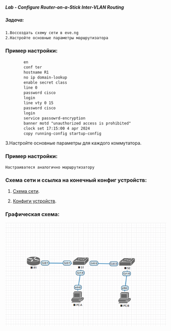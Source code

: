 ##### Lab - Configure Router-on-a-Stick Inter-VLAN Routing 

##### Задача:
    1.Воссоздать схему сети в eve.ng
    2.Настройте основные параметры маршрутизатора
### Пример настройки:
```
        en
        conf ter
        hostname R1
        no ip domain-lookup
        enable secret class
        line 0
        password cisco
        login
        line vty 0 15
        password cisco
        login
        service passowrd-encryption
        banner motd "unauthorized access is prohibited"
        clock set 17:15:00 4 apr 2024
        copy running-config startup-config
```

3.Настройте основные параметры для каждого коммутатора.
### Пример настройки:
    Настраиватеся аналогично маршрутизатору


 ### Схема сети и ссылка на конечный конфиг устройств:
   
1. [Схема сети](lab01-vlan.png).   

2. [Конфиги устройств](configs/).


###  Графическая схема:

![](lab01-vlan.png)
